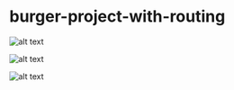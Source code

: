 # burger-project-with-routing

![alt text](https://github.com/krishnacharya-it/burger-project-with-routing/blob/master/Screenshot_2020-08-31%20burger%20demo.png)



![alt text](https://github.com/krishnacharya-it/burger-project-with-routing/blob/master/Screenshot_2020-08-31%20MyBurger.png)


![alt text](https://github.com/krishnacharya-it/burger-project-with-routing/blob/master/123.png)
